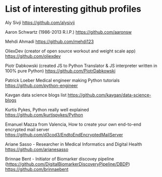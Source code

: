 # List of interesting github profiles

Aly Sivji
https://github.com/alysivji

Aaron Schwartz (1986-2013 R.I.P.)
https://github.com/aaronsw

Mehdi Ahmadi
https://github.com/mehdi123

OliexDev (creator of open source workout and weight scale app)
https://github.com/oliexdev

Piotr Dabkowski (created JS to Python Translator & JS interpreter written in 100% pure Python)
https://github.com/PiotrDabkowski

Patrick Loeber Medical engineer making Python tutorials
https://github.com/python-engineer

Kavgan data science blogs list
https://github.com/kavgan/data-science-blogs

Kurtis Pykes, Python really well explained
https://github.com/kurtispykes/Python

Emanuel Mazza from Valencia, How to create your own end-to-end encrypted mail server
https://github.com/d3cod3/EndtoEndEncryptedMailServer

Ariane Sasso - Researcher in Medical Informatics and Digital Health
https://github.com/arianesasso

Brinnae Bent - Initiator of Biomarker discovey pipeline (https://github.com/DigitalBiomarkerDiscoveryPipeline/DBDP)
https://github.com/brinnaebent
